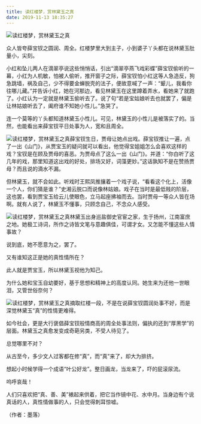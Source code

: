 ```yaml
---
title: 读红楼梦，赏林黛玉之真
date: 2019-11-13 18:35:27
---
```


 ![读红楼梦，赏林黛玉之真](http://p3.pstatp.com/large/2eb70001372ce5d65dac)

 众人皆夸薛宝钗之圆润、周全。红楼梦里大到主子，小到婆子丫头都在说林黛玉肚量小，尖刻。

 小红和坠儿两人在滴翠亭说这些悄悄话，引出“滴翠亭燕飞戏彩蝶”薛宝钗偷听的一幕，小红为人机敏，怕被人偷听，推开窗子之际，薛宝钗怕小红这等人急造反，狗急跳墙，祸及自己，少不得要金蝉脱壳的法子，便故意喊了一声：“颦儿，我看你往哪儿藏。”并告诉小红，她在河那边，看见林黛玉在这里蹲着弄水，看她来了就跑了。小红认为一定就是林黛玉偷听去了。说了句“若是宝姑娘听去也就罢了，偏是让林姑娘听去了，阖府谁不知她小性儿。”急哭了。

 连一个莫等的丫头都知道林黛玉小性儿。可见，林黛玉的小性儿是被落实了的。当然，也能看出来薛宝钗平日处事为人，宽和且周全。

 ![读红楼梦，赏林黛玉之真](http://p1.pstatp.com/large/2c44000391c50a4efdd8)薛宝钗生日，贾母让她点出戏。薛宝钗推让一遍，点了一出《山门》，从贾宝玉的疑问就可以看出，他觉得宝姐姐怎么会喜欢这样的戏？宝钗是在顾及贾母的喜恶。为贾母点了这么一出《山门》。并道：“你白听了这几年的戏，那里知道这出戏的好处，排场又好，词藻更妙。”这话孰知不是在赞扬贾母？而且说的滴水不漏。

 但林黛玉，就不会如此。听戏时王熙凤推攘着一个戏子说，“看看这个化上，活像一个人，你们猜是谁？”史湘云脱口而说像林姑娘。戏子在当时是最低贱的阶层，这也罢，看到贾宝玉给云儿使眼色，立马起座拂袖而去。当时贾母一等众人皆在场啊。就有人说了，林黛玉不懂事，只顾念自己，不念众人感受。

 ![读红楼梦，赏林黛玉之真](http://p1.pstatp.com/large/2c3e00036d87a511db3e)林黛玉出身巡盐御史官宦之家，生于扬州，江南富庶之地。她极工诗词，所作之诗皆文笔与意趣俱佳，可谓才女。又怎能不懂这些人情事故？

 说到底，她不愿意为之，罢了。

 又有谁知这正是她的真性情所在？

 此人就是贾宝玉，所以林黛玉视他为知己。

 为什么她和宝玉自幼要好，基于思想和精神上的高度认同。她生来为还他一世眼泪，又管世俗奈何？

 ![读红楼梦，赏林黛玉之真](http://p1.pstatp.com/large/2eb90003b07bc4d0fed4)摘取红楼一段，不是在说薛宝钗圆润处事不好，而是深觉林黛玉“真”的性情更难得。

 如今社会，更是大行褒倡薛宝钗般情商高的周全处事法则，偏执的还到“厚黑学”的层面。林黛玉之真愈发变成奇葩另类，不受人待见了。

 总觉哪里不对？

 从古至今，多少文人过客都在修“真”，而“真”来了，却大为排挤。

 想起小时候学得一个成语“叶公好龙”。整日画龙，当龙来了，吓的屁滚尿流。

 呜呼哀哉！

 人们只喜欢把“真、善、美”裱起来供着，把它当作镜中花、水中月。当身边有个说真话的人，真性情做事的人，只会觉得刺耳惊嘘。

 （作者：墨落）

